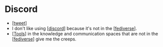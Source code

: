 # Discord

- [[tweet]]
- I don't like using [[discord]] because it's not in the [[fediverse]].
- [[Tools]] in the knowledge and communication spaces that are not in the [[fediverse]] give me the creeps.


[//begin]: # "Autogenerated link references for markdown compatibility"
[tweet]: tweet "Tweet"
[discord]: discord "Discord"
[fediverse]: fediverse "Fediverse"
[Tools]: tools "Tools"
[//end]: # "Autogenerated link references"